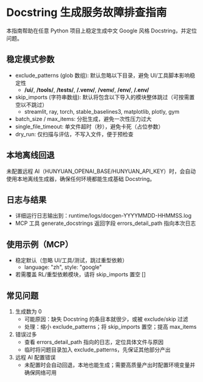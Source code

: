 # Docstring 生成服务故障排查指南

本指南帮助在任意 Python 项目上稳定生成中文 Google 风格 Docstring，并定位问题。

## 稳定模式参数

- exclude_patterns (glob 数组): 默认忽略以下目录，避免 UI/工具脚本影响稳定性
  - **/ui/**, **/tools/**, **/tests/**, **/.venv/**, **/venv/**, **/env/**, **/.env/**
- skip_imports (字符串数组): 默认将包含以下导入的模块整体跳过（可按需置空以不跳过）
  - streamlit, ray, torch, stable_baselines3, matplotlib, plotly, gym
- batch_size / max_items: 分批生成，避免一次性压力过大
- single_file_timeout: 单文件超时（秒），避免卡死（占位参数）
- dry_run: 仅扫描与评估，不写入文件，便于预检查

## 本地离线回退

未配置远程 AI（HUNYUAN_OPENAI_BASE/HUNYUAN_API_KEY）时，会自动使用本地离线生成器，确保任何环境都能生成基础 Docstring。

## 日志与结果

- 详细运行日志输出到：runtime/logs/docgen-YYYYMMDD-HHMMSS.log
- MCP 工具 generate_docstrings 返回字段 errors_detail_path 指向本次日志

## 使用示例（MCP）

- 稳定默认（忽略 UI/工具/测试，跳过重型依赖）
  - language: "zh", style: "google"
- 若需覆盖 RL/重型依赖模块，请将 skip_imports 置空 []

## 常见问题

1. 生成数为 0
   - 可能原因：缺失 Docstring 的条目本就很少，或被 exclude/skip 过滤
   - 处理：缩小 exclude_patterns；将 skip_imports 置空；提高 max_items
2. 错误过多
   - 查看 errors_detail_path 指向的日志，定位具体文件与原因
   - 临时将问题目录加入 exclude_patterns，先保证其他部分产出
3. 远程 AI 配置错误
   - 未配置时会自动回退，本地也能生成；需要高质量产出时配置环境变量并确保网络可用